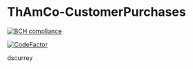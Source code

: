 # ThAmCo-CustomerPurchases

[![BCH compliance](https://bettercodehub.com/edge/badge/Don-t-Fail/ThAmCo-CustomerPurchases?branch=develop)](https://bettercodehub.com/)

[![CodeFactor](https://www.codefactor.io/repository/github/don-t-fail/thamco-customerpurchases/badge/develop)](https://www.codefactor.io/repository/github/don-t-fail/thamco-customerpurchases/overview/develop)

dscurrey

